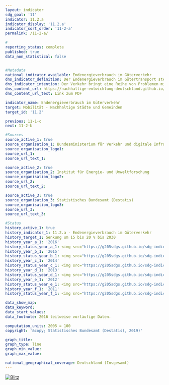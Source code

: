 ```yaml
---                       
layout: indicator                       
sdg_goal: '11'                       
indicator: 11.2.a                       
indicator_display: '11.2.a'                       
indicator_sort_order: '11-2-a'                       
permalink: /11-2-a/                       

#                       
reporting_status: complete                       
published: true                       
data_non_statistical: false                       


#Metadata                       
national_indicator_available: Endenergieverbrauch im Güterverkehr                       
dns_indicator_definition: Der Endenergieverbrauch im Gütertransport stellt den Energieverbrauch für den Transport von Gütern im Inland in der Binnenschifffahrt, im Eisenbahn- und im Straßengüterverkehr dar.                       
dns_indicator_intention: Der Verkehr bringt eine Reihe von Problemen mit sich. So beeinträchtigen etwa Lärm und Luftschadstoffe die Lebensqualität insbesondere in Städten und verkehrsbedingte Emissionen tragen zum Klimawandel bei. Der Ausstoß von schädlichen Treibhausgasen steht in engem Zusammenhang mit der im Verkehr verbrauchten Energie. Daher soll der Endenergieverbrauch im Güterverkehr bis zum Jahr 2030 um 15 bis 20 % sinken.                       
dns_content_url: https://nachhaltige-entwicklung-deutschland.github.io/open-sdg-site-starter/public/content/11.2.a.pdf                       
dns_content_url_text: Link zum PDF                       

indicator_name: Endenergieverbrauch im Güterverkehr                       
target: Mobilität - Nachhaltige Städte und Gemeinden                       
target_id: '11.2'                       

previous: 11-1-c                       
next: 11-2-b                       

#Sources
source_active_1: true                               
source_organisation_1: Bundesministerium für Verkehr und digitale Infrastruktur (BMVI)                               
source_organisation_logo1:                                
source_url_1:                                
source_url_text_1:                                

source_active_2: true                               
source_organisation_2: Institut für Energie- und Umweltforschung                               
source_organisation_logo2:                                
source_url_2:                                
source_url_text_2:                                

source_active_3: true                               
source_organisation_3: Statistisches Bundesamt (Destatis)                               
source_organisation_logo3:                                
source_url_3:                                
source_url_text_3:                                

#Status                           
history_active_1: true                           
history_indicator_1: 11.2.a - Endenergieverbrauch im Güterverkehr                           
history_target_1: Senkung um 15 bis 20 % bis 2030
history_year_a_1: '2016'                               
history_status_year_a_1: <img src="https://g205sdgs.github.io/sdg-indicators/public/Wettersymbole/Blitz.png" alt="Blitz" />
history_year_b_1: '2015'                               
history_status_year_b_1: <img src="https://g205sdgs.github.io/sdg-indicators/public/Wettersymbole/Blitz.png" alt="Blitz" />
history_year_c_1: '2014'                               
history_status_year_c_1: <img src="https://g205sdgs.github.io/sdg-indicators/public/Wettersymbole/Blitz.png" alt="Blitz" />
history_year_d_1: '2013'                               
history_status_year_d_1: <img src="https://g205sdgs.github.io/sdg-indicators/public/Wettersymbole/Wolke.png" alt="Wolke" />
history_year_e_1: '2012'                               
history_status_year_e_1: <img src="https://g205sdgs.github.io/sdg-indicators/public/Wettersymbole/Sonne.png" alt="Sonne" />
history_year_f_1: '2011'                               
history_status_year_f_1: <img src="https://g205sdgs.github.io/sdg-indicators/public/Wettersymbole/Blitz.png" alt="Blitz" />

data_show_map:                        
data_keyword:                        
data_start_values:                        
data_footnote: 2016 teilweise vorläufige Daten.                       

computation_units: 2005 = 100                       
copyright: '&copy; Statistisches Bundesamt (Destatis), 2019)'                       

graph_title:                        
graph_type: line                       
graph_min_value:                        
graph_max_value:                        

national_geographical_coverage: Deutschland (Insgesamt)                       
---
```

<a href="https://nachhaltige-entwicklung-deutschland.github.io/open-sdg-site-starter/status/"><img src="https://g205sdgs.github.io/sdg-indicators/public/Wettersymbole/Blitz.png" alt="Blitz" />                           
</a>